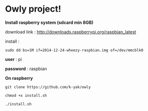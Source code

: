 Owly project!
===================

**Install raspberry system (sdcard min 8GB)**

download link : http://downloads.raspberrypi.org/raspbian_latest

install : 

`sudo dd bs=1M if=2014-12-24-wheezy-raspbian.img of=/dev/mmcblk0`

**user** : pi

**password** : raspbian

**On raspberry**

`git clone https://github.com/k-yak/owly`

`chmod +x install.sh`

`./install.sh`
